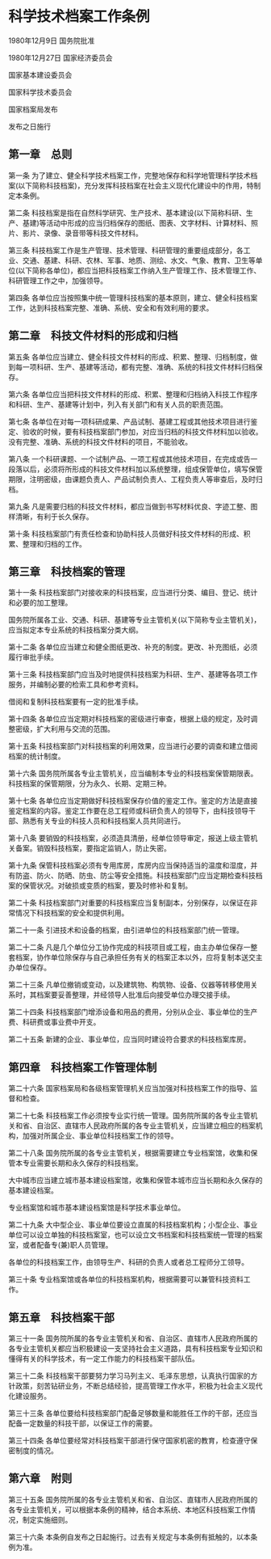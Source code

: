# 科学技术档案工作条例

1980年12月9日 国务院批准

1980年12月27日 国家经济委员会

国家基本建设委员会

国家科学技术委员会

国家档案局发布

发布之日施行

<!-- INFO END -->

## 第一章　总则

第一条 为了建立、健全科学技术档案工作，完整地保存和科学地管理科学技术档案(以下简称科技档案)，充分发挥科技档案在社会主义现代化建设中的作用，特制定本条例。

第二条 科技档案是指在自然科学研究、生产技术、基本建设(以下简称科研、生产、基建)等活动中形成的应当归档保存的图纸、图表、文字材料、计算材料、照片、影片、录像、录音带等科技文件材料。

第三条 科技档案工作是生产管理、技术管理、科研管理的重要组成部分，各工业、交通、基建、科研、农林、军事、地质、测绘、水文、气象、教育、卫生等单位(以下简称各单位)，都应当把科技档案工作纳入生产管理工作、技术管理工作、科研管理工作之中，加强领导。

第四条 各单位应当按照集中统一管理科技档案的基本原则，建立、健全科技档案工作，达到科技档案完整、准确、系统、安全和有效利用的要求。

## 第二章　科技文件材料的形成和归档

第五条 各单位应当建立、健全科技文件材料的形成、积累、整理、归档制度，做到每一项科研、生产、基建等活动，都有完整、准确、系统的科技文件材料归档保存。

第六条 各单位应当把科技文件材料的形成、积累、整理和归档纳入科技工作程序和科研、生产、基建等计划中，列入有关部门和有关人员的职责范围。

第七条 各单位在对每一项科研成果、产品试制、基建工程或其他技术项目进行鉴定、验收的时候，要有科技档案部门参加，对应当归档的科技文件材料加以验收。没有完整、准确、系统的科技文件材料的项目，不能验收。

第八条 一个科研课题、一个试制产品、一项工程或其他技术项目，在完成或告一段落以后，必须将所形成的科技文件材料加以系统整理，组成保管单位，填写保管期限，注明密级，由课题负责人、产品试制负责人、工程负责人等审查后，及时归档。

第九条 凡是需要归档的科技文件材料，都应当做到书写材料优良、字迹工整、图样清晰，有利于长久保存。

第十条 科技档案部门有责任检查和协助科技人员做好科技文件材料的形成、积累、整理和归档的工作。

## 第三章　科技档案的管理

第十一条 科技档案部门对接收来的科技档案，应当进行分类、编目、登记、统计和必要的加工整理。

国务院所属各工业、交通、科研、基建等专业主管机关(以下简称专业主管机关)，应当拟定本专业系统的科技档案分类大纲。

第十二条 各单位应当建立和健全图纸更改、补充的制度。更改、补充图纸，必须履行审批手续。

第十三条 科技档案部门应当及时地提供科技档案为科研、生产、基建等各项工作服务，并编制必要的检索工具和参考资料。

借阅和复制科技档案要有一定的批准手续。

第十四条 各单位应当定期对科技档案的密级进行审查，根据上级的规定，及时调整密级，扩大利用与交流的范围。

第十五条 科技档案部门对科技档案的利用效果，应当进行必要的调查和建立借阅档案的统计制度。

第十六条 国务院所属各专业主管机关，应当编制本专业的科技档案保管期限表。科技档案的保管期限，分为永久、长期、定期三种。

第十七条 各单位应当定期做好科技档案保存价值的鉴定工作。鉴定的方法是直接鉴定档案的内容。鉴定工作要在总工程师或科研负责人的领导下，由科技领导干部、熟悉有关专业的科技人员和科技档案人员共同进行。

第十八条 要销毁的科技档案，必须造具清册，经单位领导审定，报送上级主管机关备案。销毁科技档案，要指定监销人，防止失密。

第十九条 保管科技档案必须有专用库房，库房内应当保持适当的温度和湿度，并有防盗、防火、防晒、防虫、防尘等安全措施。科技档案部门应当定期检查科技档案的保管状况。对破损或变质的档案，要及时修补和复制。

第二十条 科技档案部门对重要的科技档案应当复制副本，分别保存，以保证在非常情况下科技档案的安全和提供利用。

第二十一条 引进技术和设备的档案，由引进单位的科技档案部门统一管理。

第二十二条 凡是几个单位分工协作完成的科技项目或工程，由主办单位保存一整套档案，协作单位除保存与自己承担任务有关的档案正本以外，应将复制本送交主办单位保存。

第二十三条 凡单位撤销或变动，以及建筑物、构筑物、设备、仪器等转移使用关系时，其档案要妥善整理，并经领导人批准后向接受单位办理交接手续。

第二十四条 科技档案部门增添设备和用品的费用，分别从企业、事业单位的生产费、科研费或事业费中开支。

第二十五条 新建的企业、事业单位，应当同时建设符合要求的科技档案库房。

## 第四章　科技档案工作管理体制

第二十六条 国家档案局和各级档案管理机关应当加强对科技档案工作的指导、监督和检查。

第二十七条 科技档案工作必须按专业实行统一管理。国务院所属的各专业主管机关和省、自治区、直辖市人民政府所属的各专业主管机关，应当建立相应的档案机构，加强对所属企业、事业单位科技档案工作的领导。

第二十八条 国务院所属的各专业主管机关，根据需要建立专业档案馆，收集和保管本专业需要长期和永久保存的科技档案。

大中城市应当建立城市基本建设档案馆，收集和保管本城市应当长期和永久保存的基本建设档案。

专业档案馆和城市基本建设档案馆是科学技术事业单位。

第二十九条 大中型企业、事业单位要设立直属的科技档案机构；小型企业、事业单位可以设立单独的科技档案室，也可以设立文书档案和科技档案统一管理的档案室，或者配备专(兼)职人员管理。

各单位的科技档案工作，由领导生产、科研的负责人或者总工程师分工领导。

第三十条 专业档案馆或各单位的科技档案机构，根据需要可以兼管科技资料工作。

## 第五章　科技档案干部

第三十一条 国务院所属的各专业主管机关和省、自治区、直辖市人民政府所属的各专业主管机关都应当积极建设一支坚持社会主义道路，具有科技档案专业知识和懂得有关的科学技术，有一定工作能力的科技档案干部队伍。

第三十二条 科技档案干部要努力学习马列主义、毛泽东思想，认真执行国家的方针政策，刻苦钻研业务，不断总结经验，提高管理工作水平，积极为社会主义现代化建设服务。

第三十三条 各单位要给科技档案部门配备足够数量和能胜任工作的干部，还应当配备一定数量的科技干部，以保证工作的需要。

第三十四条 各单位要经常对科技档案干部进行保守国家机密的教育，检查遵守保密制度的情况。

## 第六章　附则

第三十五条 国务院所属的各专业主管机关和省、自治区、直辖市人民政府所属的各专业主管机关，可以根据本条例的精神，结合本系统、本地区科技档案工作情况，制定实施细则。

第三十六条 本条例自发布之日起施行。过去有关规定与本条例有抵触的，以本条例为准。